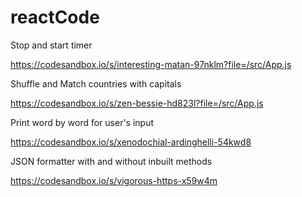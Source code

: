 # reactCode

Stop and start timer

https://codesandbox.io/s/interesting-matan-97nklm?file=/src/App.js

Shuffle and Match countries with capitals

https://codesandbox.io/s/zen-bessie-hd823l?file=/src/App.js

Print word by word for user's input

https://codesandbox.io/s/xenodochial-ardinghelli-54kwd8

JSON formatter with and without inbuilt methods

https://codesandbox.io/s/vigorous-https-x59w4m

